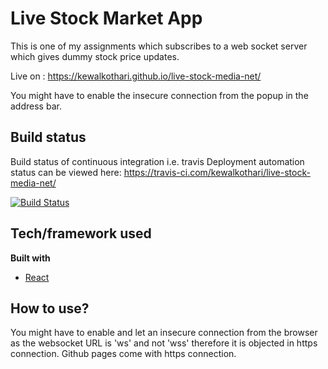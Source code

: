 # Live Stock Market App
This is one of my assignments which subscribes to a web socket server which gives dummy stock price updates.

Live on : https://kewalkothari.github.io/live-stock-media-net/

You might have to enable the insecure connection from the popup in the address bar.

## Build status
Build status of continuous integration i.e. travis 
Deployment automation status can be viewed here: https://travis-ci.com/kewalkothari/live-stock-media-net/

[![Build Status](https://travis-ci.com/kewalkothari/live-stock-media-net.svg?branch=master)](https://travis-ci.com/kewalkothari/)

## Tech/framework used
<b>Built with</b>
- [React](https://reactjs.org/)

## How to use?
You might have to enable and let an insecure connection from the browser as the websocket URL is 'ws' and not 'wss' therefore it is objected in https connection. Github pages come with https connection.

